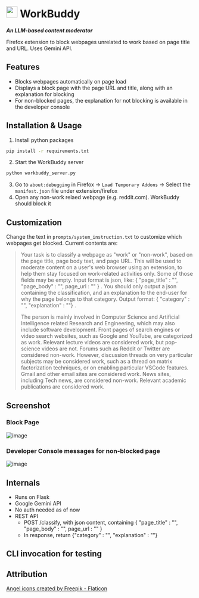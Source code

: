 #  <img src="https://github.com/user-attachments/assets/d12ab57e-0456-42ee-bf44-f4c3d2810284" style="width:30px; height:auto;"> WorkBuddy 


<!-- ![983049](https://github.com/user-attachments/assets/d12ab57e-0456-42ee-bf44-f4c3d2810284) -->

***An LLM-based content moderator***

Firefox extension to block webpages unrelated to work based on page title and URL. Uses Gemini API. 

## Features

- Blocks webpages automatically on page load
- Displays a block page with the page URL and title, along with an explanation for blocking
- For non-blocked pages, the explanation for not blocking is available in the developer console

## Installation & Usage

1. Install python packages
```bash
pip install -r requirements.txt
```
2. Start the WorkBuddy server
```bash
python workbuddy_server.py
```
3. Go to `about:debugging` in Firefox -> `Load Temporary Addons` -> Select the `manifest.json` file under extension/firefox
4. Open any non-work relaed webpage (e.g. reddit.com). WorkBuddy should block it

## Customization

Change the text in `prompts/system_instruction.txt` to customize which webpages get blocked. Current contents are:

> Your task is to classify a webpage as "work" or "non-work", based on the page title, page body text, and page URL. This will be used to moderate content on a user's web browser using an extension, to help them stay focused on work-related activities only. Some of those fields may be empty. Input format is json, like: { "page_title" : "", "page_body" : "", page_url : "" } . You should only output a json containing the classification, and an explanation to the end-user for why the page belongs to that category. Output format: { "category" : "", "explanation" : ""} .
>
> The person is mainly involved in Computer Science and Artificial Intelligence related Research and Engineering, which may also include software development. Front pages of search engines or video search websites, such as Google and YouTube, are categorized as work. Relevant lecture videos are considered work, but pop-science videos are not. Forums such as Reddit or Twitter are considered non-work. However, discussion threads on very particular subjects may be considered work, such as a thread on matrix factorization techniques, or on enabling particular VSCode features. Gmail and other email sites are considered work. News sites, including Tech news, are considered non-work. Relevant academic publications are considered work.

## Screenshot

### Block Page
![image](https://github.com/user-attachments/assets/82739cca-c238-49dc-b36b-14de79772d6b)

### Developer Console messages for non-blocked page

![image](https://github.com/user-attachments/assets/6458d2f1-eb4c-442d-a76b-97ff822ea092)


## Internals

- Runs on Flask
- Google Gemini API
- No auth needed as of now
- REST API
  - POST /classify, with json content, containing { "page_title" : "", "page_body" : "", page_url : "" }
  - In response, return {"category" : "", "explanation" : ""}

## CLI invocation for testing



## Attribution

<a href="https://www.flaticon.com/free-icons/angel" title="angel icons">Angel icons created by Freepik - Flaticon</a>
